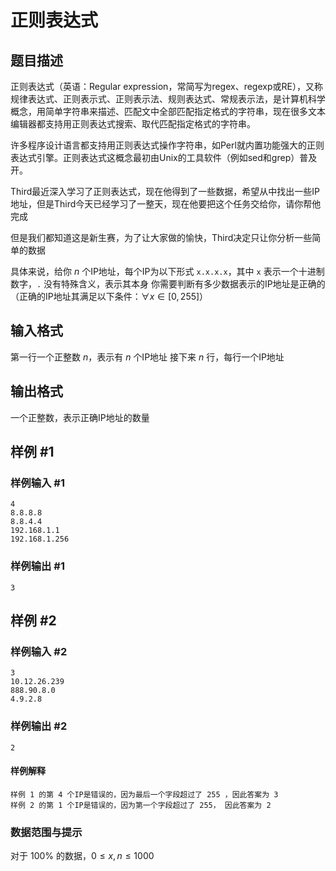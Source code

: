 # 正则表达式

## 题目描述

正则表达式（英语：Regular expression，常简写为regex、regexp或RE），又称规律表达式、正则表示式、正则表示法、规则表达式、常规表示法，是计算机科学概念，用简单字符串来描述、匹配文中全部匹配指定格式的字符串，现在很多文本编辑器都支持用正则表达式搜索、取代匹配指定格式的字符串。

许多程序设计语言都支持用正则表达式操作字符串，如Perl就内置功能强大的正则表达式引擎。正则表达式这概念最初由Unix的工具软件（例如sed和grep）普及开。

Third最近深入学习了正则表达式，现在他得到了一些数据，希望从中找出一些IP地址，但是Third今天已经学习了一整天，现在他要把这个任务交给你，请你帮他完成

但是我们都知道这是新生赛，为了让大家做的愉快，Third决定只让你分析一些简单的数据

具体来说，给你 $n$ 个IP地址，每个IP为以下形式
`x.x.x.x`，其中 `x` 表示一个十进制数字，`.` 没有特殊含义，表示其本身
你需要判断有多少数据表示的IP地址是正确的（正确的IP地址其满足以下条件：$\forall x\in [0,255]$）

## 输入格式

第一行一个正整数 $n$，表示有 $n$ 个IP地址
接下来 $n$ 行，每行一个IP地址

## 输出格式

一个正整数，表示正确IP地址的数量

## 样例 #1

### 样例输入 #1

```plain
4
8.8.8.8
8.8.4.4
192.168.1.1
192.168.1.256
```

### 样例输出 #1

```plain
3
```

## 样例 #2

### 样例输入 #2

```plain
3
10.12.26.239
888.90.8.0
4.9.2.8
```

### 样例输出 #2

```plain
2
```

#### 样例解释

```plain
样例 1 的第 4 个IP是错误的，因为最后一个字段超过了 255 ，因此答案为 3
样例 2 的第 1 个IP是错误的，因为第一个字段超过了 255， 因此答案为 2
```

### 数据范围与提示

对于 $100\%$ 的数据，$0 \leq x,n \leq 1000$
